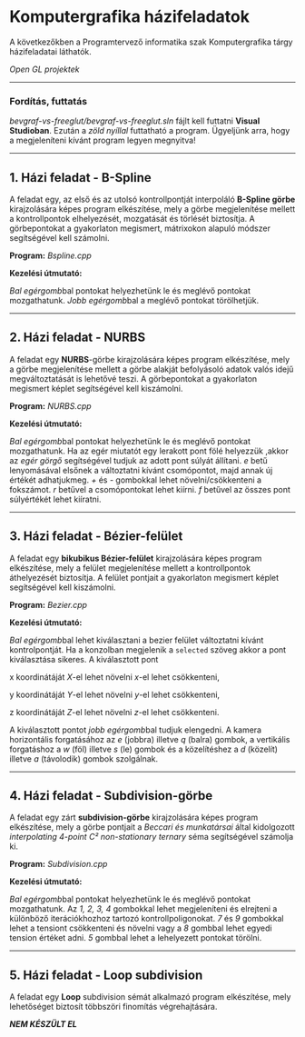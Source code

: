 # Komputergrafika házifeladatok

A következőkben a Programtervező informatika szak Komputergrafika tárgy házifeladatai láthatók.

*Open GL projektek*

---

### Fordítás, futtatás

*bevgraf-vs-freeglut/bevgraf-vs-freeglut.sln* fájlt kell futtatni **Visual Studioban**. Ezután a *zöld nyíllal* futtatható a program. Ügyeljünk arra, hogy a megjeleníteni kívánt program legyen megnyitva!

---

## 1. Házi feladat - B-Spline 

A feladat egy, az első és az utolsó kontrollpontját interpoláló **B-Spline görbe** kirajzolására képes program elkészítése, 
mely a görbe megjelenítése mellett a kontrollpontok elhelyezését, mozgatását és törlését biztosítja. 
A görbepontokat a gyakorlaton megismert, mátrixokon alapuló módszer segítségével kell számolni.

**Program:** *Bspline.cpp*

**Kezelési útmutató:**

*Bal egérgomb*bal pontokat helyezhetünk le és meglévő pontokat mozgathatunk. *Jobb egérgomb*bal a meglévő pontokat törölhetjük.

---

## 2. Házi feladat - NURBS

A feladat egy **NURBS**-görbe kirajzolására képes program elkészítése, mely a görbe megjelenítése mellett a görbe alakját 
befolyásoló adatok valós idejű megváltoztatását is lehetővé teszi. A görbepontokat a gyakorlaton megismert képlet 
segítségével kell kiszámolni.

**Program:** *NURBS.cpp*

**Kezelési útmutató:**

*Bal egérgomb*bal pontokat helyezhetünk le és meglévő pontokat mozgathatunk. Ha az egér miutatót egy lerakott pont fölé 
helyezzük ,akkor az *egér görgő* segítségével tudjuk az adott pont súlyát állítani. *e* betű lenyomásával elsőnek a 
változtatni kívánt csomópontot, majd annak új értékét adhatjukmeg. *+* és *-* gombokkal lehet növelni/csökkenteni a 
fokszámot. *r* betűvel a csomópontokat lehet kiírni. *f* betűvel az összes pont súlyértékét lehet kiíratni.

---

## 3. Házi feladat - Bézier-felület

A feladat egy **bikubikus Bézier-felület** kirajzolására képes program elkészítése, mely a felület megjelenítése mellett 
a kontrollpontok áthelyezését biztosítja. A felület pontjait a gyakorlaton megismert képlet segítségével kell kiszámolni.

**Program:** *Bezier.cpp*

**Kezelési útmutató:**

*Bal egérgomb*bal lehet kiválasztani a bezier felület változtatni kívánt kontrolpontját. 
Ha a konzolban megjelenik a `selected` szöveg akkor a pont kiválasztása sikeres. A kiválasztott pont

x koordinátáját *X*-el lehet növelni *x*-el lehet csökkenteni,

y koordinátáját *Y*-el lehet növelni *y*-el lehet csökkenteni,

z koordinátáját *Z*-el lehet növelni *z*-el lehet csökkenteni.

A kiválasztott pontot *jobb egérgomb*bal tudjuk elengedni. 
A kamera horizontális forgatásához az *e* (jobbra) illetve *q* (balra) gombok, 
a vertikális forgatáshoz a *w* (föl) illetve *s* (le) gombok és a közelítéshez a *d* (közelít) 
illetve *a* (távolodik) gombok szolgálnak.

---

## 4. Házi feladat - Subdivision-görbe

A feladat egy zárt **subdivision-görbe** kirajzolására képes program elkészítése, mely a görbe pontjait a 
*Beccari és munkatársai* által kidolgozott *interpolating 4-point C² non-stationary ternary* séma segítségével számolja ki.

**Program:** *Subdivision.cpp*

**Kezelési útmutató:**

*Bal egérgomb*bal pontokat helyezhetünk le és meglévő pontokat mozgathatunk. 
Az *1, 2, 3, 4* gombokkal lehet megjeleníteni és elrejteni a különböző iterációkhozhoz tartozó kontrollpoligonokat. 
*7* és *9* gombokkal lehet a tensiont csökkenteni és növelni vagy a *8* gombbal lehet egyedi tension értéket adni.
*5* gombbal lehet a lehelyezett pontokat törölni.

---

## 5. Házi feladat - Loop subdivision

A feladat egy **Loop** subdivision sémát alkalmazó program elkészítése, mely lehetőséget biztosít többszöri finomítás végrehajtására.

***NEM KÉSZÜLT EL***
